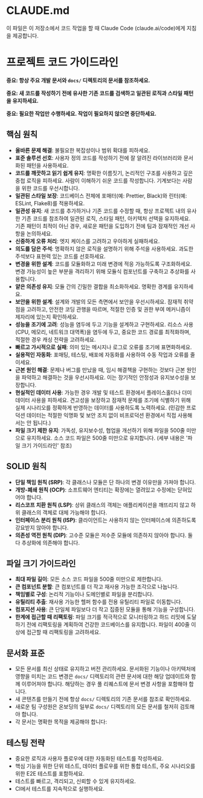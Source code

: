 # CLAUDE.md

이 파일은 이 저장소에서 코드 작업을 할 때 Claude Code (claude.ai/code)에게 지침을 제공합니다.

# 프로젝트 코드 가이드라인

**중요: 항상 주요 개발 문서와 `docs/` 디렉토리의 문서를 참조하세요.**

**중요: 새 코드를 작성하기 전에 유사한 기존 코드를 검색하고 일관된 로직과 스타일 패턴을 유지하세요.**

**중요: 필요한 작업만 수행하세요. 작업이 필요하지 않으면 중단하세요.**

## 핵심 원칙

- **올바른 문제 해결**: 불필요한 복잡성이나 범위 확대를 피하세요.
- **표준 솔루션 선호**: 사용자 정의 코드를 작성하기 전에 잘 알려진 라이브러리와 문서화된 패턴을 사용하세요.
- **코드를 깨끗하고 읽기 쉽게 유지**: 명확한 이름짓기, 논리적인 구조를 사용하고 깊은 중첩 로직을 피하세요. 사람이 이해하기 쉬운 코드를 작성합니다. 기계보다는 사람을 위한 코드를 우선시합니다.
- **일관된 스타일 보장**: 코드베이스 전체에 포매터(예: Prettier, Black)와 린터(예: ESLint, Flake8)를 적용하세요.
- **일관성 유지**: 새 코드를 추가하거나 기존 코드를 수정할 때, 항상 프로젝트 내의 유사한 기존 코드를 참조하여 일관된 로직, 스타일 패턴, 아키텍처 선택을 유지하세요. 기존 패턴이 최적이 아닌 경우, 새로운 패턴을 도입하기 전에 팀과 잠재적인 개선 사항을 논의하세요.
- **신중하게 오류 처리**: 엣지 케이스를 고려하고 우아하게 실패하세요.
- **의도를 담은 주석**: 명확하지 않은 로직을 설명하기 위해 주석을 사용하세요. 과도한 주석보다 표현력 있는 코드를 선호하세요.
- **변경을 위한 설계**: 코드를 모듈화하고 미래 변경에 적응 가능하도록 구조화하세요. 변경 가능성이 높은 부분을 격리하기 위해 모듈식 컴포넌트를 구축하고 추상화를 사용합니다.
- **얕은 의존성 유지**: 모듈 간의 긴밀한 결합을 최소화하세요. 명확한 경계를 유지하세요.
- **보안을 위한 설계**: 설계와 개발의 모든 측면에서 보안을 우선시하세요. 잠재적 취약점을 고려하고, 안전한 코딩 관행을 따르며, 적절한 인증 및 권한 부여 메커니즘이 제자리에 있는지 확인하세요.
- **성능을 조기에 고려**: 성능을 염두에 두고 기능을 설계하고 구현하세요. 리소스 사용(CPU, 메모리, 네트워크 대역폭)을 염두에 두고, 중요한 코드 경로를 최적화하며, 적절한 경우 캐싱 전략을 고려하세요.
- **빠르고 가시적으로 실패**: 의미 있는 메시지나 로그로 오류를 조기에 표면화하세요.
- **실용적인 자동화**: 포매팅, 테스팅, 배포에 자동화를 사용하여 수동 작업과 오류를 줄이세요.
- **근본 원인 해결**: 문제나 버그를 만났을 때, 임시 해결책을 구현하는 것보다 근본 원인을 파악하고 해결하는 것을 우선시하세요. 이는 장기적인 안정성과 유지보수성을 보장합니다.
- **현실적인 데이터 사용**: 가능한 경우 개발 및 테스트 환경에서 플레이스홀더나 더미 데이터 사용을 피하세요. 견고성을 보장하고 잠재적 문제를 조기에 식별하기 위해 실제 시나리오를 정확하게 반영하는 데이터를 사용하도록 노력하세요. (민감한 프로덕션 데이터는 적절한 익명화 및 보안 조치 없이 비프로덕션 환경에서 직접 사용해서는 안 됩니다.)
- **파일 크기 제한 유지**: 가독성, 유지보수성, 협업을 개선하기 위해 파일을 500줄 미만으로 유지하세요. 소스 코드 파일은 500줄 미만으로 유지합니다. (세부 내용은 '파일 크기 가이드라인' 참조)

## SOLID 원칙

- **단일 책임 원칙 (SRP)**: 각 클래스나 모듈은 단 하나의 변경 이유만을 가져야 합니다.
- **개방-폐쇄 원칙 (OCP)**: 소프트웨어 엔티티는 확장에는 열려있고 수정에는 닫혀있어야 합니다.
- **리스코프 치환 원칙 (LSP)**: 상위 클래스의 객체는 애플리케이션을 깨뜨리지 않고 하위 클래스의 객체로 대체 가능해야 합니다.
- **인터페이스 분리 원칙 (ISP)**: 클라이언트는 사용하지 않는 인터페이스에 의존하도록 강요받지 않아야 합니다.
- **의존성 역전 원칙 (DIP)**: 고수준 모듈은 저수준 모듈에 의존하지 않아야 합니다. 둘 다 추상화에 의존해야 합니다.

## 파일 크기 가이드라인

- **최대 파일 길이**: 모든 소스 코드 파일을 500줄 미만으로 제한합니다.
- **큰 컴포넌트 분할**: 큰 컴포넌트를 더 작고 재사용 가능한 조각으로 나눕니다.
- **책임별로 구성**: 논리적 기능이나 도메인별로 파일을 분리합니다.
- **유틸리티 추출**: 재사용 가능한 헬퍼 함수를 전용 유틸리티 파일로 이동합니다.
- **컴포지션 사용**: 큰 단일체 파일보다 더 작고 집중된 모듈을 통해 기능을 구성합니다.
- **한계에 접근할 때 리팩토링**: 파일 크기를 적극적으로 모니터링하고 하드 리밋에 도달하기 전에 리팩토링을 계획하여 건강한 코드베이스를 유지합니다. 파일이 400줄 이상에 접근할 때 리팩토링을 고려하세요.

## 문서화 표준

- 모든 문서를 최신 상태로 유지하고 버전 관리하세요. 문서화된 기능이나 아키텍처에 영향을 미치는 코드 변경은 `docs/` 디렉토리의 관련 문서에 대한 해당 업데이트와 함께 이루어져야 합니다. 해당하는 경우 풀 리퀘스트에 문서 변경 사항을 포함해야 합니다.
- 새 콘텐츠를 만들기 전에 항상 `docs/` 디렉토리의 기존 문서를 참조로 확인하세요.
- 새로운 팀 구성원은 온보딩의 일부로 `docs/` 디렉토리의 모든 문서를 철저히 검토해야 합니다.
- 각 문서는 명확한 목적을 제공해야 합니다:

## 테스팅 전략

- 중요한 로직과 사용자 플로우에 대한 자동화된 테스트를 작성하세요.
- 핵심 기능을 위한 단위 테스트, 데이터 플로우를 위한 통합 테스트, 주요 시나리오를 위한 E2E 테스트를 포함하세요.
- 테스트를 빠르고, 격리되고, 신뢰할 수 있게 유지하세요.
- CI에서 테스트를 지속적으로 실행하세요.
